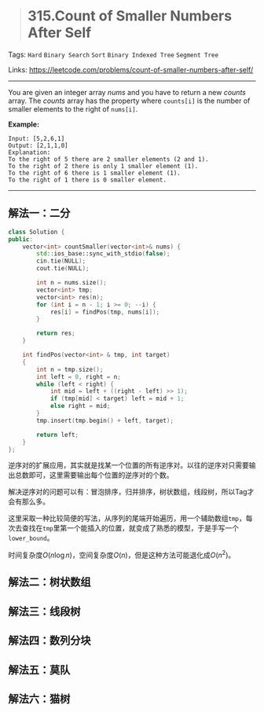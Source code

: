 > # 315.Count of Smaller Numbers After Self

Tags: `Hard` `Binary Search` `Sort` `Binary Indexed Tree` `Segment Tree`

Links: https://leetcode.com/problems/count-of-smaller-numbers-after-self/

-----

You are given an integer array *nums* and you have to return a new *counts* array. The *counts* array has the property where `counts[i]` is the number of smaller elements to the right of `nums[i]`.

**Example:**

```
Input: [5,2,6,1]
Output: [2,1,1,0] 
Explanation:
To the right of 5 there are 2 smaller elements (2 and 1).
To the right of 2 there is only 1 smaller element (1).
To the right of 6 there is 1 smaller element (1).
To the right of 1 there is 0 smaller element.
```

-----

## 解法一：二分

```c++
class Solution {
public:
    vector<int> countSmaller(vector<int>& nums) {
        std::ios_base::sync_with_stdio(false);
        cin.tie(NULL);
        cout.tie(NULL);

        int n = nums.size();
        vector<int> tmp;
        vector<int> res(n);
        for (int i = n - 1; i >= 0; --i) {
            res[i] = findPos(tmp, nums[i]);
        }

        return res;
    }

    int findPos(vector<int> & tmp, int target)
    {
        int n = tmp.size();
        int left = 0, right = n;
        while (left < right) {
            int mid = left + ((right - left) >> 1);
            if (tmp[mid] < target) left = mid + 1;
            else right = mid;
        }
        tmp.insert(tmp.begin() + left, target);

        return left;
    }
};
```

逆序对的扩展应用，其实就是找某一个位置的所有逆序对。以往的逆序对只需要输出总数即可，这里需要输出每个位置的逆序对的个数。

解决逆序对的问题可以有：冒泡排序，归并排序，树状数组，线段树，所以Tag才会有那么多。

这里采取一种比较简便的写法，从序列的尾端开始遍历，用一个辅助数组`tmp`，每次去查找在`tmp`里第一个能插入的位置，就变成了熟悉的模型，于是手写一个`lower_bound`。

时间复杂度$O(n \log n)$，空间复杂度$O(n)$，但是这种方法可能退化成$O(n^2)$。

## 解法二：树状数组







## 解法三：线段树





## 解法四：数列分块



## 解法五：莫队



## 解法六：猫树




